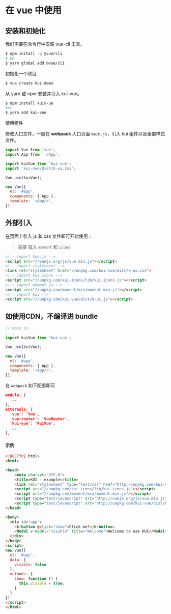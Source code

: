# 在 vue 中使用
## 安装和初始化

我们需要在命令行中安装 vue-cli 工具。

```sh
$ npm install -g @vue/cli
# OR
$ yarn global add @vue/cli
```

初始化一个项目

```sh
$ vue create kui-demo
```

从 yarn 或 npm 安装并引入 kui-vue。

```sh
$ npm install kuiv-ue
#or
$ yarn add kui-vue
```

使用组件

修改入口文件，一般在 **webpack** 入口页面 `main.js`，引入 kui 组件以及全部样式文件。

```js
import Vue from 'vue';
import App from './App';

import kuiVue from 'kui-vue'; 
import 'kui-vue/dist/k-ui.css'; 

Vue.use(kuiVue);

new Vue({
  el: '#app',
  components: { App },
  template: '<App/>',
});
```

## 外部引入
在页面上引入 js 和 css 文件即可开始使用：
> 需要 载入 `moment` 和 `icons`

```html
<!-- import Vue.js -->
<script src="//vuejs.org/js/vue.min.js"></script>
<!-- import stylesheet -->
<link rel="stylesheet" href="//unpkg.com/kui-vue/dist/k-ui.css">
<!-- import kui icons -->
<script src="//unpkg.com/kui-icons/lib/kui-icons.js"></script>
<!-- import moment.js -->
<script src="//unpkg.com/moment/min/moment.min.js"></script>
<!-- import kui -->
<script src="//unpkg.com/kui-vue/dist/k-ui.js"></script>

```

## 如使用CDN，不编译进 bundle
```js
// main.js
....
import kuiVue from 'kui-vue'; 

Vue.use(kuiVue);

new Vue({
  el: '#app',
  components: { App },
  template: '<App/>',
});
```

在 `webpack` 如下配置即可

```json
module: {
  ...
},
externals: {
  'vue': 'Vue',
  'vue-router': 'VueRouter',
  'kui-vue': 'KuiVue',
  ...
},
```
#### 示例

```html
<!DOCTYPE html>
<html>

<head>
    <meta charset="UTF-8">
    <title>KUI - example</title>
    <link rel="stylesheet" type="text/css" href="http://unpkg.com/kui-vue/dist/k-ui.css">
    <script src="//unpkg.com/kui-icons/lib/kui-icons.js"></script>
    <script src="//unpkg.com/moment/min/moment.min.js"></script>
    <script type="text/javascript" src="http://vuejs.org/js/vue.min.js"></script>
    <script type="text/javascript" src="http://unpkg.com/kui-vue/dist/k-ui.js"></script>
</head>

<body>
  <div id="app">
    <k-button @click="show">Click me!</k-button>
    <Modal v-model="visible" title="Welcome">Welcome to use KUI</Modal>
  </div>
</body>
<script>
new Vue({
  el: '#app',
  data: {
    visible: false
  },
  methods: {
    show: function () {
      this.visible = true;
    }
  }
})
</script>
</html>
```